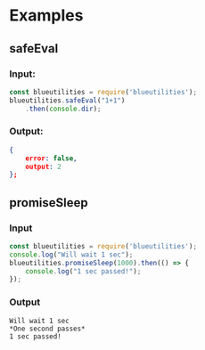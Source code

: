 # Examples

## safeEval
### Input:
```js
const blueutilities = require('blueutilities');
blueutilities.safeEval("1+1")
    .then(console.dir);
```
### Output:
```json
{
    error: false,
    output: 2
};
```

## promiseSleep
### Input
```js
const blueutilities = require('blueutilities');
console.log("Will wait 1 sec");
blueutilities.promiseSleep(1000).then(() => {
    console.log("1 sec passed!");
});
```
### Output
```
Will wait 1 sec
*One second passes*
1 sec passed!
```

<!-- TODO: Add random -->